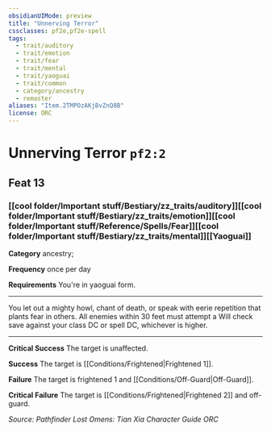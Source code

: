```yaml
---
obsidianUIMode: preview
title: "Unnerving Terror"
cssclasses: pf2e,pf2e-spell
tags:
  - trait/auditory
  - trait/emotion
  - trait/fear
  - trait/mental
  - trait/yaoguai
  - trait/common
  - category/ancestry
  - remaster
aliases: "Item.2TMPOzAKjBvZnQ8B"
license: ORC
---
```

# Unnerving Terror `pf2:2`
## Feat 13
### [[cool folder/Important stuff/Bestiary/zz_traits/auditory]][[cool folder/Important stuff/Bestiary/zz_traits/emotion]][[cool folder/Important stuff/Reference/Spells/Fear]][[cool folder/Important stuff/Bestiary/zz_traits/mental]][[Yaoguai]]

**Category** ancestry; 




**Frequency** once per day

**Requirements** You're in yaoguai form.

* * *

You let out a mighty howl, chant of death, or speak with eerie repetition that plants fear in others. All enemies within 30 feet must attempt a Will check save against your class DC or spell DC, whichever is higher.

* * *

**Critical Success** The target is unaffected.

**Success** The target is [[Conditions/Frightened|Frightened 1]].

**Failure** The target is frightened 1 and [[Conditions/Off-Guard|Off-Guard]].

**Critical Failure** The target is [[Conditions/Frightened|Frightened 2]] and off-guard.

*Source: Pathfinder Lost Omens: Tian Xia Character Guide*
*ORC*